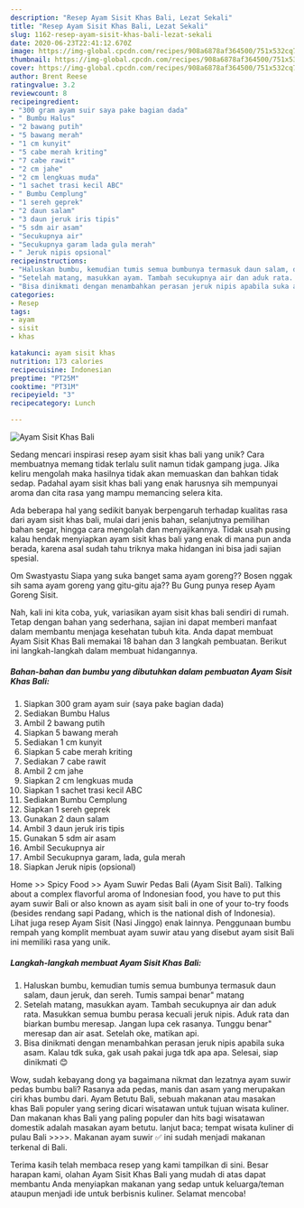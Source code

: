 ```yaml
---
description: "Resep Ayam Sisit Khas Bali, Lezat Sekali"
title: "Resep Ayam Sisit Khas Bali, Lezat Sekali"
slug: 1162-resep-ayam-sisit-khas-bali-lezat-sekali
date: 2020-06-23T22:41:12.670Z
image: https://img-global.cpcdn.com/recipes/908a6878af364500/751x532cq70/ayam-sisit-khas-bali-foto-resep-utama.jpg
thumbnail: https://img-global.cpcdn.com/recipes/908a6878af364500/751x532cq70/ayam-sisit-khas-bali-foto-resep-utama.jpg
cover: https://img-global.cpcdn.com/recipes/908a6878af364500/751x532cq70/ayam-sisit-khas-bali-foto-resep-utama.jpg
author: Brent Reese
ratingvalue: 3.2
reviewcount: 8
recipeingredient:
- "300 gram ayam suir saya pake bagian dada"
- " Bumbu Halus"
- "2 bawang putih"
- "5 bawang merah"
- "1 cm kunyit"
- "5 cabe merah kriting"
- "7 cabe rawit"
- "2 cm jahe"
- "2 cm lengkuas muda"
- "1 sachet trasi kecil ABC"
- " Bumbu Cemplung"
- "1 sereh geprek"
- "2 daun salam"
- "3 daun jeruk iris tipis"
- "5 sdm air asam"
- "Secukupnya air"
- "Secukupnya garam lada gula merah"
- " Jeruk nipis opsional"
recipeinstructions:
- "Haluskan bumbu, kemudian tumis semua bumbunya termasuk daun salam, daun jeruk, dan sereh. Tumis sampai benar&#34; matang"
- "Setelah matang, masukkan ayam. Tambah secukupnya air dan aduk rata. Masukkan semua bumbu perasa kecuali jeruk nipis. Aduk rata dan biarkan bumbu meresap. Jangan lupa cek rasanya. Tunggu benar&#34; meresap dan air asat. Setelah oke, matikan api."
- "Bisa dinikmati dengan menambahkan perasan jeruk nipis apabila suka asam. Kalau tdk suka, gak usah pakai juga tdk apa apa. Selesai, siap dinikmati 😊"
categories:
- Resep
tags:
- ayam
- sisit
- khas

katakunci: ayam sisit khas 
nutrition: 173 calories
recipecuisine: Indonesian
preptime: "PT25M"
cooktime: "PT31M"
recipeyield: "3"
recipecategory: Lunch

---
```



![Ayam Sisit Khas Bali](https://img-global.cpcdn.com/recipes/908a6878af364500/751x532cq70/ayam-sisit-khas-bali-foto-resep-utama.jpg)

Sedang mencari inspirasi resep ayam sisit khas bali yang unik? Cara membuatnya memang tidak terlalu sulit namun tidak gampang juga. Jika keliru mengolah maka hasilnya tidak akan memuaskan dan bahkan tidak sedap. Padahal ayam sisit khas bali yang enak harusnya sih mempunyai aroma dan cita rasa yang mampu memancing selera kita.

Ada beberapa hal yang sedikit banyak berpengaruh terhadap kualitas rasa dari ayam sisit khas bali, mulai dari jenis bahan, selanjutnya pemilihan bahan segar, hingga cara mengolah dan menyajikannya. Tidak usah pusing kalau hendak menyiapkan ayam sisit khas bali yang enak di mana pun anda berada, karena asal sudah tahu triknya maka hidangan ini bisa jadi sajian spesial.

Om Swastyastu Siapa yang suka banget sama ayam goreng?? Bosen nggak sih sama ayam goreng yang gitu-gitu aja?? Bu Gung punya resep Ayam Goreng Sisit.


Nah, kali ini kita coba, yuk, variasikan ayam sisit khas bali sendiri di rumah. Tetap dengan bahan yang sederhana, sajian ini dapat memberi manfaat dalam membantu menjaga kesehatan tubuh kita. Anda dapat membuat Ayam Sisit Khas Bali memakai 18 bahan dan 3 langkah pembuatan. Berikut ini langkah-langkah dalam membuat hidangannya.

<!--inarticleads1-->

##### Bahan-bahan dan bumbu yang dibutuhkan dalam pembuatan Ayam Sisit Khas Bali:

1. Siapkan 300 gram ayam suir (saya pake bagian dada)
1. Sediakan  Bumbu Halus
1. Ambil 2 bawang putih
1. Siapkan 5 bawang merah
1. Sediakan 1 cm kunyit
1. Siapkan 5 cabe merah kriting
1. Sediakan 7 cabe rawit
1. Ambil 2 cm jahe
1. Siapkan 2 cm lengkuas muda
1. Siapkan 1 sachet trasi kecil ABC
1. Sediakan  Bumbu Cemplung
1. Siapkan 1 sereh geprek
1. Gunakan 2 daun salam
1. Ambil 3 daun jeruk iris tipis
1. Gunakan 5 sdm air asam
1. Ambil Secukupnya air
1. Ambil Secukupnya garam, lada, gula merah
1. Siapkan  Jeruk nipis (opsional)


Home &gt;&gt; Spicy Food &gt;&gt; Ayam Suwir Pedas Bali (Ayam Sisit Bali). Talking about a complex flavorful aroma of Indonesian food, you have to put this ayam suwir Bali or also known as ayam sisit bali in one of your to-try foods (besides rendang sapi Padang, which is the national dish of Indonesia). Lihat juga resep Ayam Sisit (Nasi Jinggo) enak lainnya. Penggunaan bumbu rempah yang komplit membuat ayam suwir atau yang disebut ayam sisit Bali ini memiliki rasa yang unik. 

<!--inarticleads2-->

##### Langkah-langkah membuat Ayam Sisit Khas Bali:

1. Haluskan bumbu, kemudian tumis semua bumbunya termasuk daun salam, daun jeruk, dan sereh. Tumis sampai benar&#34; matang
1. Setelah matang, masukkan ayam. Tambah secukupnya air dan aduk rata. Masukkan semua bumbu perasa kecuali jeruk nipis. Aduk rata dan biarkan bumbu meresap. Jangan lupa cek rasanya. Tunggu benar&#34; meresap dan air asat. Setelah oke, matikan api.
1. Bisa dinikmati dengan menambahkan perasan jeruk nipis apabila suka asam. Kalau tdk suka, gak usah pakai juga tdk apa apa. Selesai, siap dinikmati 😊


Wow, sudah kebayang dong ya bagaimana nikmat dan lezatnya ayam suwir pedas bumbu bali? Rasanya ada pedas, manis dan asam yang merupakan ciri khas bumbu dari. Ayam Betutu Bali, sebuah makanan atau masakan khas Bali populer yang sering dicari wisatawan untuk tujuan wisata kuliner. Dan makanan khas Bali yang paling populer dan hits bagi wisatawan domestik adalah masakan ayam betutu. lanjut baca; tempat wisata kuliner di pulau Bali &gt;&gt;&gt;&gt;. Makanan ayam suwir ✅ ini sudah menjadi makanan terkenal di Bali. 

Terima kasih telah membaca resep yang kami tampilkan di sini. Besar harapan kami, olahan Ayam Sisit Khas Bali yang mudah di atas dapat membantu Anda menyiapkan makanan yang sedap untuk keluarga/teman ataupun menjadi ide untuk berbisnis kuliner. Selamat mencoba!
